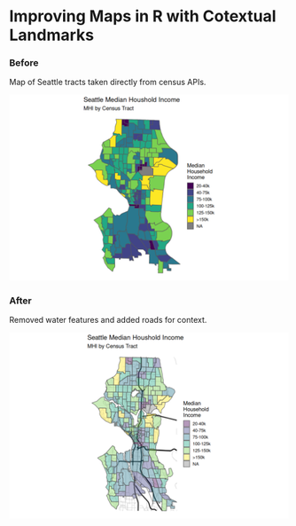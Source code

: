 # Improving Maps in R with Cotextual Landmarks 

### Before

Map of Seattle tracts taken directly from census APIs.

![](images/raw.png)

### After

Removed water features and added roads for context.

![](images/updated.png)
